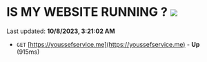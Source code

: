 # IS MY WEBSITE RUNNING ? [![](https://img.shields.io/static/v1?label=Sponsor&message=%E2%9D%A4&logo=GitHub&color=%23fe8e86)](https://github.com/sponsors/<username>)

Last updated: **10/8/2023, 3:21:02 AM**

- `GET` [https://youssefservice.me](https://youssefservice.me) - **Up** (915ms)
